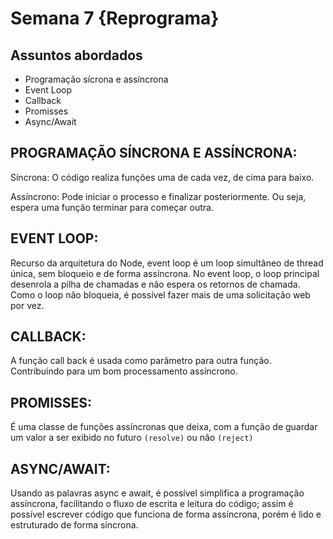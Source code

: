 # Semana 7 {Reprograma} 

## Assuntos abordados

* Programação sícrona e assíncrona
* Event Loop
* Callback
* Promisses
* Async/Await



## PROGRAMAÇÃO SÍNCRONA E ASSÍNCRONA:
Síncrona: O código realiza funções uma de cada vez, de cima para baixo.

Assíncrono: Pode iniciar o processo e finalizar posteriormente. Ou seja, espera uma função terminar para começar outra.


## EVENT LOOP: 
Recurso da arquitetura do Node, event loop é um loop simultâneo de thread única, sem bloqueio e de forma assíncrona. No event loop, o loop principal desenrola a pilha de chamadas e não espera os retornos de chamada. Como o loop não bloqueia, é possível fazer mais de uma solicitação web por vez.


## CALLBACK:
A função call back é usada como parâmetro para outra função. Contribuindo para um bom processamento assíncrono.


## PROMISSES:
É uma classe de funções assíncronas que deixa, com a função de guardar um valor a ser exibido no futuro `(resolve)` ou não `(reject)`


## ASYNC/AWAIT:
Usando as palavras async e await, é possível simplifica a programação assíncrona, facilitando o fluxo de escrita e leitura do código; assim é possível escrever código que funciona de forma assíncrona, porém é lido e estruturado de forma síncrona. 